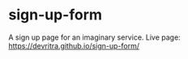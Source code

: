 # sign-up-form
A sign up page for an imaginary service.
Live page: https://devritra.github.io/sign-up-form/